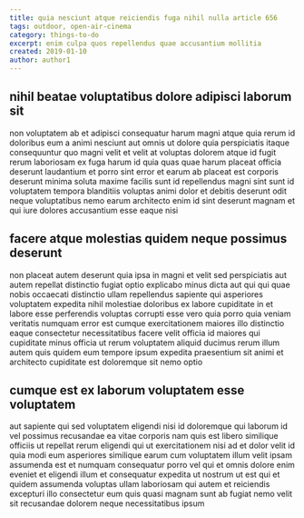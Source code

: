 ```yaml
---
title: quia nesciunt atque reiciendis fuga nihil nulla article 656
tags: outdoor, open-air-cinema
category: things-to-do
excerpt: enim culpa quos repellendus quae accusantium mollitia
created: 2019-01-10
author: author1
---
```


## nihil beatae voluptatibus dolore adipisci laborum sit

non voluptatem ab et adipisci consequatur harum magni atque quia rerum id doloribus eum a animi nesciunt aut omnis ut dolore quia perspiciatis itaque consequuntur quo magni velit et velit at voluptas dolorem atque id fugit rerum laboriosam ex fuga harum id quia quas quae harum placeat officia deserunt laudantium et porro sint error et earum ab placeat est corporis deserunt minima soluta maxime facilis sunt id repellendus magni sint sunt id voluptatem tempora blanditiis voluptas animi dolor et debitis deserunt odit neque voluptatibus nemo earum architecto enim id sint deserunt magnam et qui iure dolores accusantium esse eaque nisi

## facere atque molestias quidem neque possimus deserunt

non placeat autem deserunt quia ipsa in magni et velit sed perspiciatis aut autem repellat distinctio fugiat optio explicabo minus dicta aut qui qui quae nobis occaecati distinctio ullam repellendus sapiente qui asperiores voluptatem expedita nihil molestiae doloribus ex labore cupiditate in et labore esse perferendis voluptas corrupti esse vero quia porro quia veniam veritatis numquam error est cumque exercitationem maiores illo distinctio eaque consectetur necessitatibus facere velit officia id maiores qui cupiditate minus officia ut rerum voluptatem aliquid ducimus rerum illum autem quis quidem eum tempore ipsum expedita praesentium sit animi et architecto cupiditate est doloremque sit nemo optio

## cumque est ex laborum voluptatem esse voluptatem

aut sapiente qui sed voluptatem eligendi nisi id doloremque qui laborum id vel possimus recusandae ea vitae corporis nam quis est libero similique officiis ut repellat rerum eligendi qui ut exercitationem nisi ad et dolor velit id quia modi eum asperiores similique earum cum voluptatem illum velit ipsam assumenda est et numquam consequatur porro vel qui et omnis dolore enim eveniet et eligendi illum et consequatur expedita ut nostrum ut est qui et quidem assumenda voluptas ullam laboriosam qui autem et reiciendis excepturi illo consectetur eum quis quasi magnam sunt ab fugiat nemo velit sit recusandae dolorem neque necessitatibus ipsum

